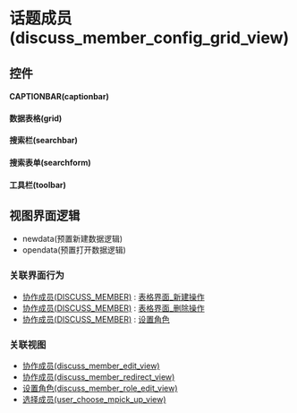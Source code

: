 # 话题成员(discuss_member_config_grid_view)  <!-- {docsify-ignore-all} -->



## 控件
#### CAPTIONBAR(captionbar)
#### 数据表格(grid)
#### 搜索栏(searchbar)
#### 搜索表单(searchform)
#### 工具栏(toolbar)

## 视图界面逻辑
  * newdata(预置新建数据逻辑)
  * opendata(预置打开数据逻辑)


### 关联界面行为
  * [协作成员(DISCUSS_MEMBER)](module/Team/discuss_member) : [表格界面_新建操作](module/Team/discuss_member#界面行为)
  * [协作成员(DISCUSS_MEMBER)](module/Team/discuss_member) : [表格界面_删除操作](module/Team/discuss_member#界面行为)
  * [协作成员(DISCUSS_MEMBER)](module/Team/discuss_member) : [设置角色](module/Team/discuss_member#界面行为)

### 关联视图
  * [协作成员(discuss_member_edit_view)](app/view/discuss_member_edit_view)
  * [协作成员(discuss_member_redirect_view)](app/view/discuss_member_redirect_view)
  * [设置角色(discuss_member_role_edit_view)](app/view/discuss_member_role_edit_view)
  * [选择成员(user_choose_mpick_up_view)](app/view/user_choose_mpick_up_view)

<script>
 const { createApp } = Vue
  createApp({
    data() {
      return {

      }
    }
  }).use(ElementPlus).mount('#app')
</script>
